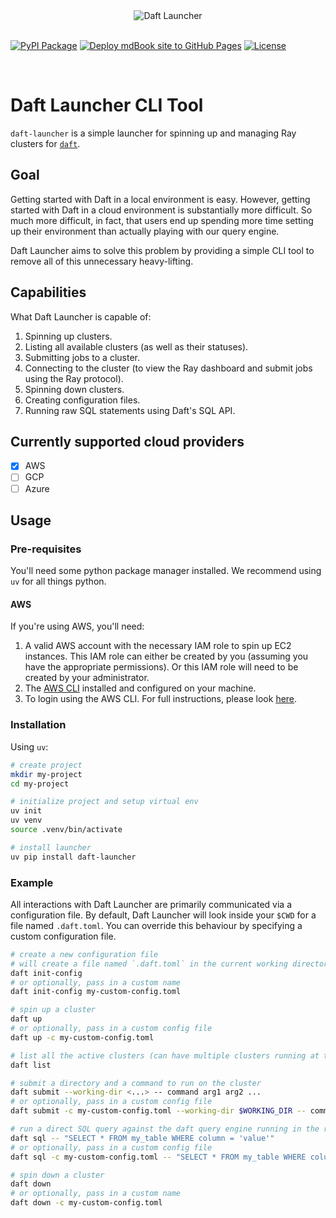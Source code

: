 <div align="center">
  <img src="https://emojis.wiki/thumbs/emojis/rocket.webp" alt="Daft Launcher">
</div>

<br>

[![PyPI Package](https://github.com/Eventual-Inc/daft-launcher/actions/workflows/publish-to-pypi.yaml/badge.svg)](https://github.com/Eventual-Inc/daft-launcher/actions/workflows/publish-to-pypi.yaml)
[![Deploy mdBook site to GitHub Pages](https://github.com/Eventual-Inc/daft-launcher/actions/workflows/deploy-mdbook.yaml/badge.svg)](https://github.com/Eventual-Inc/daft-launcher/actions/workflows/deploy-mdbook.yaml)
[![License](https://img.shields.io/badge/license-MIT-blue.svg)](./LICENSE-MIT)

<br/>

# Daft Launcher CLI Tool

`daft-launcher` is a simple launcher for spinning up and managing Ray clusters for [`daft`](https://github.com/Eventual-Inc/Daft).

## Goal

Getting started with Daft in a local environment is easy.
However, getting started with Daft in a cloud environment is substantially more difficult.
So much more difficult, in fact, that users end up spending more time setting up their environment than actually playing with our query engine.

Daft Launcher aims to solve this problem by providing a simple CLI tool to remove all of this unnecessary heavy-lifting.

## Capabilities

What Daft Launcher is capable of:
1. Spinning up clusters.
2. Listing all available clusters (as well as their statuses).
3. Submitting jobs to a cluster.
4. Connecting to the cluster (to view the Ray dashboard and submit jobs using the Ray protocol).
5. Spinning down clusters.
6. Creating configuration files.
7. Running raw SQL statements using Daft's SQL API.

## Currently supported cloud providers

- [x] AWS
- [ ] GCP
- [ ] Azure

## Usage

### Pre-requisites

You'll need some python package manager installed.
We recommend using `uv` for all things python.

#### AWS

If you're using AWS, you'll need:
1. A valid AWS account with the necessary IAM role to spin up EC2 instances.
  This IAM role can either be created by you (assuming you have the appropriate permissions).
  Or this IAM role will need to be created by your administrator.
2. The [AWS CLI](https://aws.amazon.com/cli/) installed and configured on your machine.
3. To login using the AWS CLI.
  For full instructions, please look [here](https://google.com).

### Installation

Using `uv`:

```bash
# create project
mkdir my-project
cd my-project

# initialize project and setup virtual env
uv init
uv venv
source .venv/bin/activate

# install launcher
uv pip install daft-launcher
```

### Example

All interactions with Daft Launcher are primarily communicated via a configuration file.
By default, Daft Launcher will look inside your `$CWD` for a file named `.daft.toml`.
You can override this behaviour by specifying a custom configuration file.

```bash
# create a new configuration file
# will create a file named `.daft.toml` in the current working directory
daft init-config
# or optionally, pass in a custom name
daft init-config my-custom-config.toml

# spin up a cluster
daft up
# or optionally, pass in a custom config file
daft up -c my-custom-config.toml

# list all the active clusters (can have multiple clusters running at the same time)
daft list

# submit a directory and a command to run on the cluster
daft submit --working-dir <...> -- command arg1 arg2 ...
# or optionally, pass in a custom config file
daft submit -c my-custom-config.toml --working-dir $WORKING_DIR -- command arg1 arg2 ...

# run a direct SQL query against the daft query engine running in the remote cluster
daft sql -- "SELECT * FROM my_table WHERE column = 'value'"
# or optionally, pass in a custom config file
daft sql -c my-custom-config.toml -- "SELECT * FROM my_table WHERE column = 'value'"

# spin down a cluster
daft down
# or optionally, pass in a custom name
daft down -c my-custom-config.toml
```
